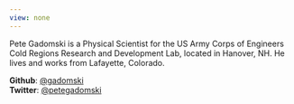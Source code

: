 ```yaml
---
view: none
---
```


Pete Gadomski is a Physical Scientist for the US Army Corps of Engineers Cold Regions Research and Development Lab, located in Hanover, NH.
He lives and works from Lafayette, Colorado.

**Github**: [@gadomski](https://github.com/gadomski)  
**Twitter**: [@petegadomski](https://twitter.com/petegadomski)
